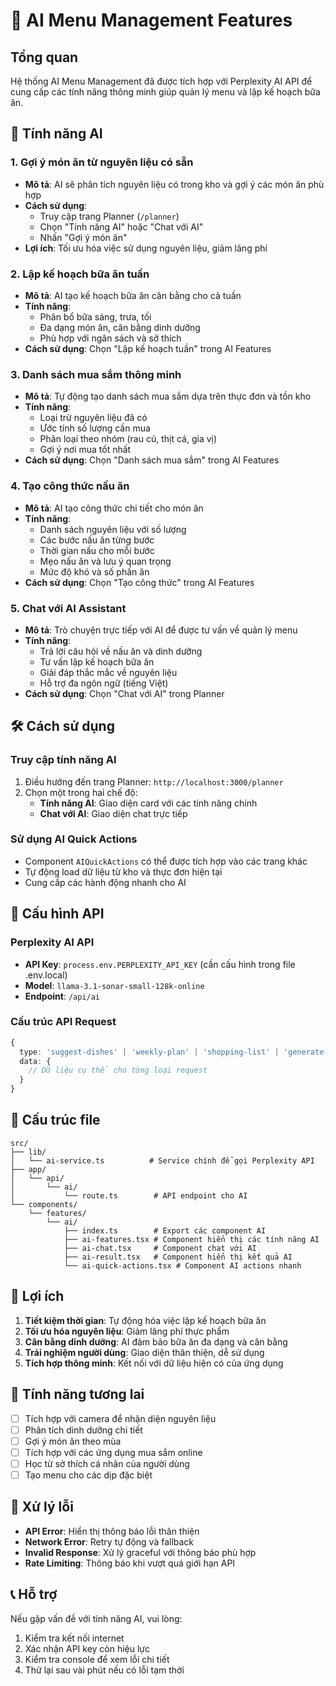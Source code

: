 # 🤖 AI Menu Management Features

## Tổng quan

Hệ thống AI Menu Management đã được tích hợp với Perplexity AI API để cung cấp các tính năng thông minh giúp quản lý menu và lập kế hoạch bữa ăn.

## 🚀 Tính năng AI

### 1. Gợi ý món ăn từ nguyên liệu có sẵn

- **Mô tả**: AI sẽ phân tích nguyên liệu có trong kho và gợi ý các món ăn phù hợp
- **Cách sử dụng**:
  - Truy cập trang Planner (`/planner`)
  - Chọn "Tính năng AI" hoặc "Chat với AI"
  - Nhấn "Gợi ý món ăn"
- **Lợi ích**: Tối ưu hóa việc sử dụng nguyên liệu, giảm lãng phí

### 2. Lập kế hoạch bữa ăn tuần

- **Mô tả**: AI tạo kế hoạch bữa ăn cân bằng cho cả tuần
- **Tính năng**:
  - Phân bổ bữa sáng, trưa, tối
  - Đa dạng món ăn, cân bằng dinh dưỡng
  - Phù hợp với ngân sách và sở thích
- **Cách sử dụng**: Chọn "Lập kế hoạch tuần" trong AI Features

### 3. Danh sách mua sắm thông minh

- **Mô tả**: Tự động tạo danh sách mua sắm dựa trên thực đơn và tồn kho
- **Tính năng**:
  - Loại trừ nguyên liệu đã có
  - Ước tính số lượng cần mua
  - Phân loại theo nhóm (rau củ, thịt cá, gia vị)
  - Gợi ý nơi mua tốt nhất
- **Cách sử dụng**: Chọn "Danh sách mua sắm" trong AI Features

### 4. Tạo công thức nấu ăn

- **Mô tả**: AI tạo công thức chi tiết cho món ăn
- **Tính năng**:
  - Danh sách nguyên liệu với số lượng
  - Các bước nấu ăn từng bước
  - Thời gian nấu cho mỗi bước
  - Mẹo nấu ăn và lưu ý quan trọng
  - Mức độ khó và số phần ăn
- **Cách sử dụng**: Chọn "Tạo công thức" trong AI Features

### 5. Chat với AI Assistant

- **Mô tả**: Trò chuyện trực tiếp với AI để được tư vấn về quản lý menu
- **Tính năng**:
  - Trả lời câu hỏi về nấu ăn và dinh dưỡng
  - Tư vấn lập kế hoạch bữa ăn
  - Giải đáp thắc mắc về nguyên liệu
  - Hỗ trợ đa ngôn ngữ (tiếng Việt)
- **Cách sử dụng**: Chọn "Chat với AI" trong Planner

## 🛠️ Cách sử dụng

### Truy cập tính năng AI

1. Điều hướng đến trang Planner: `http://localhost:3000/planner`
2. Chọn một trong hai chế độ:
   - **Tính năng AI**: Giao diện card với các tính năng chính
   - **Chat với AI**: Giao diện chat trực tiếp

### Sử dụng AI Quick Actions

- Component `AIQuickActions` có thể được tích hợp vào các trang khác
- Tự động load dữ liệu từ kho và thực đơn hiện tại
- Cung cấp các hành động nhanh cho AI

## 🔧 Cấu hình API

### Perplexity AI API

- **API Key**: `process.env.PERPLEXITY_API_KEY` (cần cấu hình trong file .env.local)
- **Model**: `llama-3.1-sonar-small-128k-online`
- **Endpoint**: `/api/ai`

### Cấu trúc API Request

```typescript
{
  type: 'suggest-dishes' | 'weekly-plan' | 'shopping-list' | 'generate-recipe' | 'chat',
  data: {
    // Dữ liệu cụ thể cho từng loại request
  }
}
```

## 📁 Cấu trúc file

```
src/
├── lib/
│   └── ai-service.ts          # Service chính để gọi Perplexity API
├── app/
│   └── api/
│       └── ai/
│           └── route.ts        # API endpoint cho AI
└── components/
    └── features/
        └── ai/
            ├── index.ts        # Export các component AI
            ├── ai-features.tsx # Component hiển thị các tính năng AI
            ├── ai-chat.tsx     # Component chat với AI
            ├── ai-result.tsx   # Component hiển thị kết quả AI
            └── ai-quick-actions.tsx # Component AI actions nhanh
```

## 🎯 Lợi ích

1. **Tiết kiệm thời gian**: Tự động hóa việc lập kế hoạch bữa ăn
2. **Tối ưu hóa nguyên liệu**: Giảm lãng phí thực phẩm
3. **Cân bằng dinh dưỡng**: AI đảm bảo bữa ăn đa dạng và cân bằng
4. **Trải nghiệm người dùng**: Giao diện thân thiện, dễ sử dụng
5. **Tích hợp thông minh**: Kết nối với dữ liệu hiện có của ứng dụng

## 🔮 Tính năng tương lai

- [ ] Tích hợp với camera để nhận diện nguyên liệu
- [ ] Phân tích dinh dưỡng chi tiết
- [ ] Gợi ý món ăn theo mùa
- [ ] Tích hợp với các ứng dụng mua sắm online
- [ ] Học từ sở thích cá nhân của người dùng
- [ ] Tạo menu cho các dịp đặc biệt

## 🐛 Xử lý lỗi

- **API Error**: Hiển thị thông báo lỗi thân thiện
- **Network Error**: Retry tự động và fallback
- **Invalid Response**: Xử lý graceful với thông báo phù hợp
- **Rate Limiting**: Thông báo khi vượt quá giới hạn API

## 📞 Hỗ trợ

Nếu gặp vấn đề với tính năng AI, vui lòng:

1. Kiểm tra kết nối internet
2. Xác nhận API key còn hiệu lực
3. Kiểm tra console để xem lỗi chi tiết
4. Thử lại sau vài phút nếu có lỗi tạm thời
